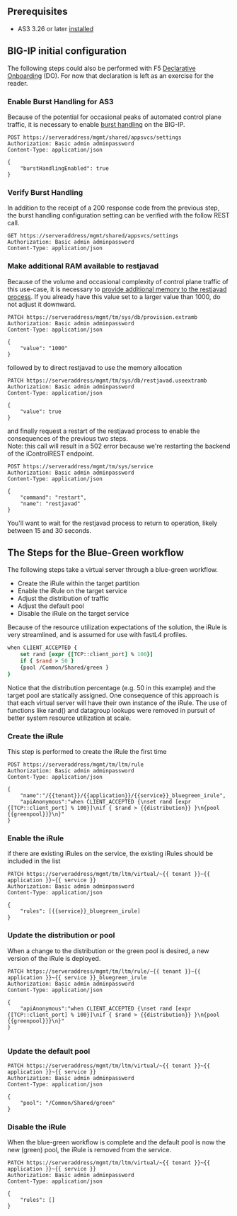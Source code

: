 
## Prerequisites
- AS3 3.26 or later [installed](https://clouddocs.f5.com/products/extensions/f5-appsvcs-extension/latest/userguide/installation.html)



## BIG-IP initial configuration
The following steps could also be performed with F5 [Declarative Onboarding](https://clouddocs.f5.com/products/extensions/f5-declarative-onboarding/latest/) (DO). For now that declaration is left as an exercise for the reader.

### Enable Burst Handling for AS3
Because of the potential for occasional peaks of automated control plane traffic, it is necessary to enable [burst handling](https://clouddocs.f5.com/products/extensions/f5-appsvcs-extension/latest/userguide/burst-handling.html) on the BIG-IP. 
```http
POST https://serveraddress/mgmt/shared/appsvcs/settings
Authorization: Basic admin adminpassword 
Content-Type: application/json

{
    "burstHandlingEnabled": true
}
```

### Verify Burst Handling
In addition to the receipt of a 200 response code from the previous step, the burst handling configuration setting can be verified with the follow REST call.
```http
GET https://serveraddress/mgmt/shared/appsvcs/settings
Authorization: Basic admin adminpassword 
Content-Type: application/json

```

### Make additional RAM available to restjavad
Because of the volume and occasional complexity of control plane traffic of this use-case, it is necessary to [provide additional memory to the restjavad process](https://clouddocs.f5.com/products/extensions/f5-appsvcs-extension/latest/userguide/best-practices.html#increase-the-restjavad-memory-allocation). If you already have this value set to a larger value than 1000, do not adjust it downward.
```http
PATCH https://serveraddress/mgmt/tm/sys/db/provision.extramb
Authorization: Basic admin adminpassword 
Content-Type: application/json

{
    "value": "1000"
}
```
followed by to direct restjavad to use the memory allocation  
```http
PATCH https://serveraddress/mgmt/tm/sys/db/restjavad.useextramb
Authorization: Basic admin adminpassword 
Content-Type: application/json

{
    "value": true
}
```
and finally request a restart of the restjavad process to enable the consequences of the previous two steps.  
Note: this call will result in a 502 error because we're restarting the backend of the iControlREST endpoint.
```http
POST https://serveraddress/mgmt/tm/sys/service
Authorization: Basic admin adminpassword 
Content-Type: application/json

{
    "command": "restart",
    "name": "restjavad"
}
```
You'll want to wait for the restjavad process to return to operation, likely between 15 and 30 seconds.


## The Steps for the Blue-Green workflow
The following steps take a virtual server through a blue-green workflow.
- Create the iRule within the target partition
- Enable the iRule on the target service
- Adjust the distribution of traffic
- Adjust the default pool
- Disable the iRule on the target service

Because of the resource utilization expectations of the solution, the iRule is very streamlined, and is assumed for use with fastL4 profiles.
```tcl
when CLIENT_ACCEPTED {
    set rand [expr {[TCP::client_port] % 100}]
    if { $rand > 50 }
    {pool /Common/Shared/green }
}
```
Notice that the distribution percentage (e.g. 50 in this example) and the target pool are statically assigned. One consequence of this approach is that each virtual server will have their own instance of the iRule. The use of functions like rand() and datagroup lookups were removed in pursuit of better system resource utilization at scale.

### Create the iRule
This step is performed to create the iRule the first time
```http
POST https://serveraddress/mgmt/tm/ltm/rule
Authorization: Basic admin adminpassword 
Content-Type: application/json

{
    "name":"/{{tenant}}/{{application}}/{{service}}_bluegreen_irule",
    "apiAnonymous":"when CLIENT_ACCEPTED {\nset rand [expr {[TCP::client_port] % 100}]\nif { $rand > {{distribution}} }\n{pool {{greenpool}}}\n}"
}

```

### Enable the iRule
if there are existing iRules on the service, the existing iRules should be included in the list 
```http
PATCH https://serveraddress/mgmt/tm/ltm/virtual/~{{ tenant }}~{{ application }}~{{ service }}
Authorization: Basic admin adminpassword 
Content-Type: application/json

{
    "rules": [{{service}}_bluegreen_irule]
}
```

### Update the distribution or pool
When a change to the distribution or the green pool is desired, a new version of the iRule is deployed. 
```http
PATCH https://serveraddress/mgmt/tm/ltm/rule/~{{ tenant }}~{{ application }}~{{ service }}_bluegreen_irule
Authorization: Basic admin adminpassword 
Content-Type: application/json

{
    "apiAnonymous":"when CLIENT_ACCEPTED {\nset rand [expr {[TCP::client_port] % 100}]\nif { $rand > {{distribution}} }\n{pool {{greenpool}}}\n}"
}


```

### Update the default pool

```http
PATCH https://serveraddress/mgmt/tm/ltm/virtual/~{{ tenant }}~{{ application }}~{{ service }}
Authorization: Basic admin adminpassword 
Content-Type: application/json

{
    "pool": "/Common/Shared/green"
}
```

### Disable the iRule
When the blue-green workflow is complete and the default pool is now the new (green) pool, the iRule is removed from the service.
```http
PATCH https://serveraddress/mgmt/tm/ltm/virtual/~{{ tenant }}~{{ application }}~{{ service }}
Authorization: Basic admin adminpassword 
Content-Type: application/json

{
    "rules": []
}
```